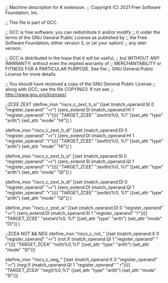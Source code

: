 ;; Machine description for K extension.
;; Copyright (C) 2021 Free Software Foundation, Inc.

;; This file is part of GCC.

;; GCC is free software; you can redistribute it and/or modify
;; it under the terms of the GNU General Public License as published by
;; the Free Software Foundation; either version 3, or (at your option)
;; any later version.

;; GCC is distributed in the hope that it will be useful,
;; but WITHOUT ANY WARRANTY; without even the implied warranty of
;; MERCHANTABILITY or FITNESS FOR A PARTICULAR PURPOSE.  See the
;; GNU General Public License for more details.

;; You should have received a copy of the GNU General Public License
;; along with GCC; see the file COPYING3.  If not see
;; <http://www.gnu.org/licenses/>.

;;ZCEE ZEXT
(define_insn "riscv_c_zext_h_si"
  [(set (match_operand:SI		  0 "register_operand" "=r")
	(zero_extend:SI (match_operand:HI 1 "register_operand" "r")))]
  "TARGET_ZCEE"
  "zexth\t%0, %1"
  [(set_attr "type" "arith")
   (set_attr "mode" "HI")]
)

(define_insn "riscv_c_zext_h_di"
  [(set (match_operand:DI		  0 "register_operand" "=r")
	(zero_extend:DI (match_operand:HI 1 "register_operand" "r")))]
  "TARGET_ZCEE"
  "zexth\t%0, %1"
  [(set_attr "type" "arith")
   (set_attr "mode" "HI")]
)

(define_insn "riscv_c_zext_b_si"
  [(set (match_operand:SI		  0 "register_operand" "=r")
	(zero_extend:SI (match_operand:QI 1 "register_operand" "r")))]
  "TARGET_ZCEE"
  "zextb\t%0, %1"
  [(set_attr "type" "arith")
   (set_attr "mode" "QI")]
)

(define_insn "riscv_c_zext_b_di"
  [(set (match_operand:DI		  0 "register_operand" "=r")
	(zero_extend:DI (match_operand:QI 1 "register_operand" "r")))]
  "TARGET_ZCEE"
  "zextb\t%0, %1"
  [(set_attr "type" "arith")
   (set_attr "mode" "QI")]
)

(define_insn "riscv_c_zext_w"
  [(set (match_operand:DI		  0 "register_operand" "=r")
	(zero_extend:DI (match_operand:SI 1 "register_operand" "r")))]
  "TARGET_ZCEE"
  "sextw\t%0, %1"
  [(set_attr "type" "arith")
   (set_attr "mode" "DI")]
)


;;ZCEA NOT && NEG
(define_insn "riscv_c_not_<mode>"
  [(set (match_operand:X         0 "register_operand" "=r")
	(not:X (match_operand:QI 1 "register_operand" " r")))]
  "TARGET_ZCEA"
  "not\t%0,%1"
  [(set_attr "type" "arith")
   (set_attr "mode" "SI")])

(define_insn "riscv_c_neg_<mode>"
  [(set (match_operand:X         0 "register_operand" "=r")
	(neg:X (match_operand:QI 1 "register_operand" " r")))]
  "TARGET_ZCEA"
  "neg\t%0,%1"
  [(set_attr "type" "arith")
   (set_attr "mode" "SI")])